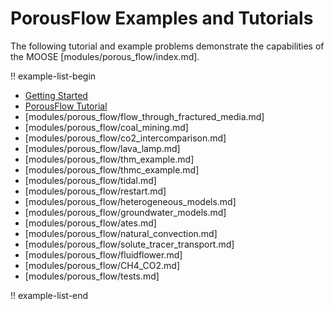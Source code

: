 # PorousFlow Examples and Tutorials

The following tutorial and example problems demonstrate the capabilities of the MOOSE [modules/porous_flow/index.md].

!! example-list-begin

- [Getting Started](porous_flow/getting_started_with_pf.md)
- [PorousFlow Tutorial](porous_flow/tutorial_00.md)
- [modules/porous_flow/flow_through_fractured_media.md]
- [modules/porous_flow/coal_mining.md]
- [modules/porous_flow/co2_intercomparison.md]
- [modules/porous_flow/lava_lamp.md]
- [modules/porous_flow/thm_example.md]
- [modules/porous_flow/thmc_example.md]
- [modules/porous_flow/tidal.md]
- [modules/porous_flow/restart.md]
- [modules/porous_flow/heterogeneous_models.md]
- [modules/porous_flow/groundwater_models.md]
- [modules/porous_flow/ates.md]
- [modules/porous_flow/natural_convection.md]
- [modules/porous_flow/solute_tracer_transport.md]
- [modules/porous_flow/fluidflower.md]
- [modules/porous_flow/CH4_CO2.md]
- [modules/porous_flow/tests.md]

!! example-list-end
